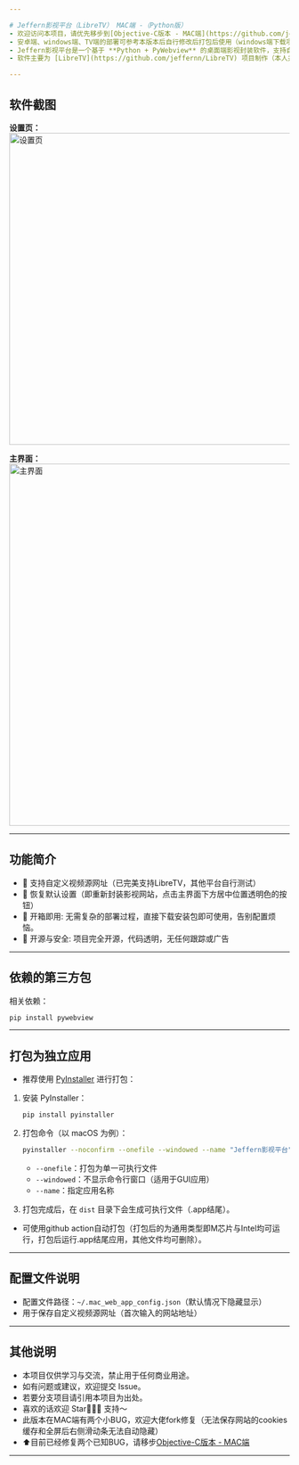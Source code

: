 ```yaml
---

# Jeffern影视平台（LibreTV） MAC端 -（Python版）
- 欢迎访问本项目，请优先移步到[Objective-C版本 - MAC端](https://github.com/jeffernn/LibreTV-Mac-Objective-C) 此版本修复所有已知BUG极其优化运行效率，本版本已无再维护。
- 安卓端、windows端、TV端的部署可参考本版本后自行修改后打包后使用（windows端下载项目后打包方式相同或修改action后使用github action进行打包，安卓端自行研究），Python是一门跨平台的语言，效率虽不高但编程简单及有极强的跨平台性和复用性。
- Jeffern影视平台是一个基于 **Python + PyWebview** 的桌面端影视封装软件，支持自定义视频源。  
- 软件主要为 [LibreTV](https://github.com/jeffernn/LibreTV) 项目制作（本人并非引用项目相关制作人员，制作本软件的初心是方便本人使用）

---
```


## 软件截图

**设置页：**  
<img width="560" alt="设置页" src="https://github.com/user-attachments/assets/c240d0b2-ec7e-40b4-b8b2-9bd0a0044f17" />

**主界面：**  
<img width="650" alt="主界面" src="https://github.com/user-attachments/assets/077ee0eb-0b43-4252-ad54-802d8642b07f" />

---

## 功能简介

- 🚀 支持自定义视频源网址（已完美支持LibreTV，其他平台自行测试）
- 🚀 恢复默认设置（即重新封装影视网站，点击主界面下方居中位置透明色的按钮）
- 🚀 开箱即用: 无需复杂的部署过程，直接下载安装包即可使用，告别配置烦恼。
- 🔐 开源与安全: 项目完全开源，代码透明，无任何跟踪或广告
---

## 依赖的第三方包

相关依赖：

```bash
pip install pywebview
```

---

## 打包为独立应用

- 推荐使用 [PyInstaller](https://www.pyinstaller.org/) 进行打包：

1. 安装 PyInstaller：

   ```bash
   pip install pyinstaller
   ```

2. 打包命令（以 macOS 为例）：

   ```bash
   pyinstaller --noconfirm --onefile --windowed --name "Jeffern影视平台" mac-web.py
   ```

   - `--onefile`：打包为单一可执行文件
   - `--windowed`：不显示命令行窗口（适用于GUI应用）
   - `--name`：指定应用名称

3. 打包完成后，在 `dist` 目录下会生成可执行文件（.app结尾）。
- 可使用github action自动打包（打包后的为通用类型即M芯片与Intel均可运行，打包后运行.app结尾应用，其他文件均可删除）。
---

## 配置文件说明

- 配置文件路径：`~/.mac_web_app_config.json`（默认情况下隐藏显示）
- 用于保存自定义视频源网址（首次输入的网站地址）

---

## 其他说明

- 本项目仅供学习与交流，禁止用于任何商业用途。
- 如有问题或建议，欢迎提交 Issue。
- 若要分支项目请引用本项目为出处。
- 喜欢的话欢迎 Star🌟🌟🌟 支持～
- 此版本在MAC端有两个小BUG，欢迎大佬fork修复（无法保存网站的cookies缓存和全屏后右侧滑动条无法自动隐藏）
- ⬆️目前已经修复两个已知BUG，请移步[Objective-C版本 - MAC端](https://github.com/jeffernn/LibreTV-Mac-Objective-C) 
---
